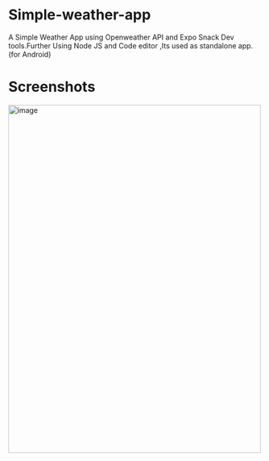 # Simple-weather-app
A Simple Weather App using Openweather API and Expo Snack Dev tools.Further Using Node JS and Code editor ,Its used as standalone app.(for Android)
# Screenshots
<img width="501" height="691" alt="image" src="https://github.com/user-attachments/assets/b093bdbe-d549-46b6-a9ae-32b9d6e8575a" />
